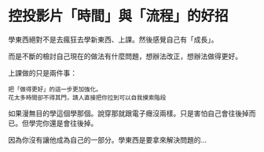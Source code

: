 # 控投影片「時間」與「流程」的好招

學東西絕對不是去瘋狂去學新東西、上課。然後感覺自己有「成長」。

而是不斷的檢討自己現在的做法有什麼問題，想辦法改正，想辦法做得更好。

上課做的只是兩件事：

    把「做得更好」的這一步更加強化。
    花太多時間卻不得其門，請人直接把你拉到可以自我摸索階段

如果漫無目的學這個學那個。說穿那就跟電子癮沒兩樣。只是害怕自己會往後掉而已。但學完你還是會往後掉。

因為你沒有讓他成為自己的一部分。學東西是要拿來解決問題的...
